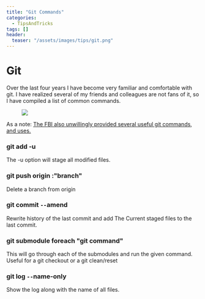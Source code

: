 ```yaml
---
title: "Git Commands"
categories:
  - TipsAndTricks
tags: []
header:
  teaser: "/assets/images/tips/git.png"
---
```



# Git

Over the last four years I have become very familiar and comfortable with git. I have realized several of my friends and colleagues are not fans of it, so I have compiled a list of common commands.

<figure class="align-left">
	<img src="{{site.url}}{{site.baseurl}}/assets/images/tips/git.png" />
	<figcaption></figcaption>
</figure>

As a note: [The FBI also unwillingly provided several useful git commands, and uses.](https://wikileaks.org/ciav7p1/cms/page_1179773.html)

### git add -u

The -u option will stage all modified files. 

### git push origin :"branch"

Delete a branch from origin

### git commit `--`amend 

Rewrite history of the last commit and add The Current staged files to the last commit. 

### git submodule foreach "git command"

This will go through each of the submodules and run the given command.  Useful for a git checkout or a git clean/reset

### git log `--`name-only

Show the log along with the name of all files.

